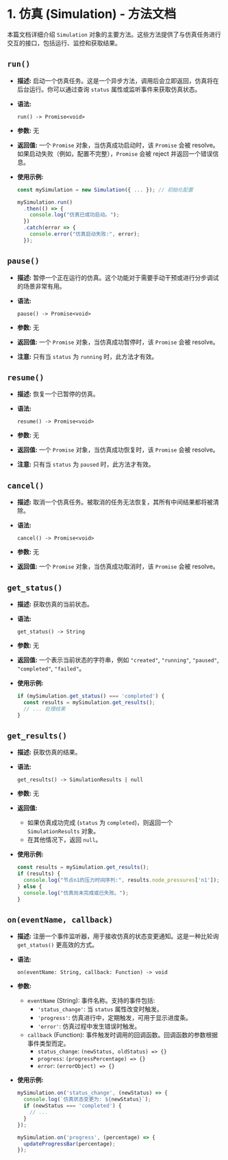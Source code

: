 # 1. 仿真 (Simulation) - 方法文档

本篇文档详细介绍 `Simulation` 对象的主要方法。这些方法提供了与仿真任务进行交互的接口，包括运行、监控和获取结果。

## `run()`

*   **描述:**
    启动一个仿真任务。这是一个异步方法，调用后会立即返回，仿真将在后台运行。你可以通过查询 `status` 属性或监听事件来获取仿真状态。

*   **语法:**
    ```
    run() -> Promise<void>
    ```

*   **参数:**
    无

*   **返回值:**
    一个 `Promise` 对象，当仿真成功启动时，该 `Promise` 会被 resolve。如果启动失败（例如，配置不完整），`Promise` 会被 reject 并返回一个错误信息。

*   **使用示例:**
    ```javascript
    const mySimulation = new Simulation({ ... }); // 初始化配置

    mySimulation.run()
      .then(() => {
        console.log("仿真已成功启动。");
      })
      .catch(error => {
        console.error("仿真启动失败:", error);
      });
    ```

## `pause()`

*   **描述:**
    暂停一个正在运行的仿真。这个功能对于需要手动干预或进行分步调试的场景非常有用。

*   **语法:**
    ```
    pause() -> Promise<void>
    ```

*   **参数:**
    无

*   **返回值:**
    一个 `Promise` 对象，当仿真成功暂停时，该 `Promise` 会被 resolve。

*   **注意:**
    只有当 `status` 为 `running` 时，此方法才有效。

## `resume()`

*   **描述:**
    恢复一个已暂停的仿真。

*   **语法:**
    ```
    resume() -> Promise<void>
    ```

*   **参数:**
    无

*   **返回值:**
    一个 `Promise` 对象，当仿真成功恢复时，该 `Promise` 会被 resolve。

*   **注意:**
    只有当 `status` 为 `paused` 时，此方法才有效。

## `cancel()`

*   **描述:**
    取消一个仿真任务。被取消的任务无法恢复，其所有中间结果都将被清除。

*   **语法:**
    ```
    cancel() -> Promise<void>
    ```

*   **参数:**
    无

*   **返回值:**
    一个 `Promise` 对象，当仿真成功取消时，该 `Promise` 会被 resolve。

## `get_status()`

*   **描述:**
    获取仿真的当前状态。

*   **语法:**
    ```
    get_status() -> String
    ```

*   **参数:**
    无

*   **返回值:**
    一个表示当前状态的字符串，例如 `"created"`, `"running"`, `"paused"`, `"completed"`, `"failed"`。

*   **使用示例:**
    ```javascript
    if (mySimulation.get_status() === 'completed') {
      const results = mySimulation.get_results();
      // ... 处理结果
    }
    ```

## `get_results()`

*   **描述:**
    获取仿真的结果。

*   **语法:**
    ```
    get_results() -> SimulationResults | null
    ```

*   **参数:**
    无

*   **返回值:**
    *   如果仿真成功完成 (`status` 为 `completed`)，则返回一个 `SimulationResults` 对象。
    *   在其他情况下，返回 `null`。

*   **使用示例:**
    ```javascript
    const results = mySimulation.get_results();
    if (results) {
      console.log("节点n1的压力时间序列:", results.node_pressures['n1']);
    } else {
      console.log("仿真尚未完成或已失败。");
    }
    ```

## `on(eventName, callback)`

*   **描述:**
    注册一个事件监听器，用于接收仿真的状态变更通知。这是一种比轮询 `get_status()` 更高效的方式。

*   **语法:**
    ```
    on(eventName: String, callback: Function) -> void
    ```

*   **参数:**
    *   `eventName` (String): 事件名称。支持的事件包括:
        *   `'status_change'`: 当 `status` 属性改变时触发。
        *   `'progress'`: 仿真进行中，定期触发，可用于显示进度条。
        *   `'error'`: 仿真过程中发生错误时触发。
    *   `callback` (Function): 事件触发时调用的回调函数。回调函数的参数根据事件类型而定。
        *   `status_change`: `(newStatus, oldStatus) => {}`
        *   `progress`: `(progressPercentage) => {}`
        *   `error`: `(errorObject) => {}`

*   **使用示例:**
    ```javascript
    mySimulation.on('status_change', (newStatus) => {
      console.log(`仿真状态变更为: ${newStatus}`);
      if (newStatus === 'completed') {
        // ...
      }
    });

    mySimulation.on('progress', (percentage) => {
      updateProgressBar(percentage);
    });
    ```
